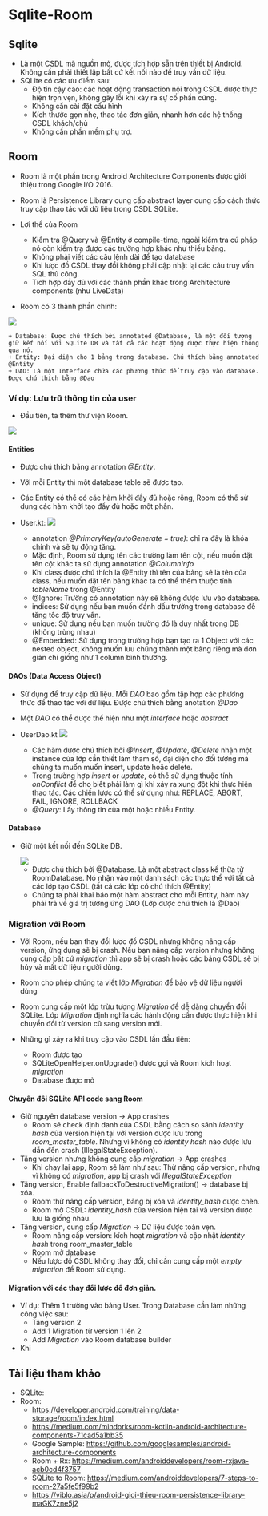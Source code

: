 ﻿# Sqlite-Room

## Sqlite
- Là một CSDL mã nguồn mở, được tích hợp sẵn trên thiết bị Android. Không cần phải thiết lập bất cứ kết nối nào để truy vấn dữ liệu.
- SQLite có các ưu điểm sau:
	+ Độ tin cậy cao: các hoạt động transaction nội trong CSDL được thực hiện trọn vẹn, không gây lỗi khi xảy ra sự cố phần cứng.
	+ Không cần cài đặt cấu hình
	+ Kích thước gọn nhẹ, thao tác đơn giản, nhanh hơn các hệ thống CSDL khách/chủ
	+ Không cần phần mềm phụ trợ.

## Room
- Room là một phần trong Android Architecture Components được giới thiệu trong Google I/O 2016.
- Room là Persistence Library cung cấp abstract layer cung cấp cách thức truy cập thao tác với dữ liệu trong CSDL SQLite.

- Lợi thế của Room
	+ Kiểm tra @Query và @Entity ở compile-time, ngoài kiểm tra cú pháp nó còn kiểm tra được các trường hợp khác như thiếu bảng.
	+ Không phải viết các câu lệnh dài để tạo database
	+ Khi lược đồ CSDL thay đổi không phải cập nhật lại các câu truy vấn SQL thủ công.
	+ Tích hợp đầy đủ với các thành phần khác trong Architecture components (như LiveData)

- Room có 3 thành phần chính:

<img src="images/room_component.png"/>

	+ Database: Được chú thích bởi annotated @Database, là một đối tượng giữ kết nối với SQLite DB và tất cả các hoạt động được thực hiện thông qua nó.
	+ Entity: Đại diện cho 1 bảng trong database. Chú thích bằng annotated @Entity
	+ DAO: Là một Interface chứa các phương thức để truy cập vào database. Được chú thích bằng @Dao

### Ví dụ: Lưu trữ thông tin của user

- Đầu tiên, ta thêm thư viện Room.

<img src="images/room_library.png"/>

#### Entities
- Được chú thích bằng annotation *@Entity*.
- Với mỗi Entity thì một database table sẽ được tạo.
- Các Entity có thể có các hàm khởi đầy đủ hoặc rỗng, Room có thể sử dụng các hàm khởi tạo đầy đủ hoặc một phần.

- User.kt:
	<img src="images/user_entities.png"/>

	+ annotation *@PrimaryKey(autoGenerate = true)*: chỉ ra đây là khóa chính và sẽ tự động tăng.
	+ Mặc định, Room sử dụng tên các trường làm tên cột, nếu muốn đặt tên cột khác ta sử dụng annotation *@ColumnInfo*
	+ Khi class được chú thích là @Entity thì tên của bảng sẽ là tên của class, nếu muốn đặt tên bảng khác ta có thể thêm thuộc tính *tableName* trong @Entity
	+ @Ignore: Trường có annotation này sẽ không được lưu vào database.
	+ indices: Sử dụng nếu bạn muốn đánh dấu trường trong database để tăng tốc độ truy vấn.
	+ unique: Sử dụng nếu bạn muốn trường đó là duy nhất trong DB (không trùng nhau)
	+ @Embedded: Sử dụng trong trường hợp bạn tạo ra 1 Object với các nested object, không muốn lưu chúng thành một bảng riêng mà đơn giản chỉ giống như 1 column bình thường.

#### DAOs (Data Access Object)
- Sử dụng để truy cập dữ liệu. Mỗi *DAO* bao gồm tập hợp các phương thức để thao tác với dữ liệu. Được chú thích bằng anotation *@Dao*
- Một *DAO* có thể được thể hiện như một *interface* hoặc *abstract*
- UserDao.kt
	<img src="images/user_dao.png"/>	
	
	+ Các hàm được chú thích bởi *@Insert*, *@Update*, *@Delete* nhận một instance của lớp cần thiết làm tham số, đại diện cho đối tượng mà chúng ta muốn muốn insert, update hoặc delete.
	+ Trong trường hợp *insert* or *update*, có thể sử dụng thuộc tính *onConflict* để cho biết phải làm gì khi xảy ra xung đột khi thực hiện thao tác. Các chiến lược có thể sử dụng như: REPLACE, ABORT, FAIL, IGNORE, ROLLBACK
	+ *@Query*: Lấy thông tin của một hoặc nhiều Entity.

#### Database
- Giữ một kết nối đến SQLite DB.

	<img src="images/room_database.png"/>

	+ Được chú thích bởi @Database. Là một abstract class kế thừa từ RoomDatabase. Nó nhận vào một danh sách các thực thể với tất cả các lớp tạo CSDL (tất cả các lớp có chú thích @Entity)
	+ Chúng ta phải khai báo một hàm abstract cho mỗi Entity, hàm này phải trả về giá trị tương ứng DAO (Lớp được chú thích là @Dao)

### Migration với Room
- Với Room, nếu bạn thay đổi lược đồ CSDL nhưng không nâng cấp version, ứng dụng sẽ bị crash. Nếu bạn nâng cấp version nhưng không cung cấp bất cứ *migration* thì app sẽ bị crash hoặc các bảng CSDL sẽ bị hủy và mất dữ liệu người dùng.
- Room cho phép chúng ta viết lớp *Migration* để bảo vệ dữ liệu người dùng
- Room cung cấp một lớp trừu tượng *Migration* để dễ dàng chuyển đổi SQLite. Lớp *Migration* định nghĩa các hành động cần được thực hiện khi chuyển đổi từ version cũ sang version mới.

- Những gì xảy ra khi truy cập vào CSDL lần đầu tiên:
	+ Room được tạo
	+ SQLiteOpenHelper.onUpgrade() được gọi và Room kích hoạt *migration*
	+ Database được mở

#### Chuyển đổi SQLite API code sang Room
- Giữ nguyên database version -> App crashes
	+ Room sẽ check định danh của CSDL bằng cách so sánh *identity hash* của version hiện tại với version được lưu trong *room_master_table*. Nhưng vì không có *identity hash* nào được lưu dẫn đến crash (IllegalStateException).
- Tăng version nhưng không cung cấp *migration* -> App crashes
	+ Khi chạy lại app, Room sẽ làm như sau: Thử nâng cấp version, nhưng vì không có *migration*, app bị crash với *IllegalStateException*
- Tăng version, Enable fallbackToDestructiveMigration() -> database bị xóa.
	+ Room thử nâng cấp version, bảng bị xóa và *identity_hash* được chèn.
	+ Room mở CSDL: *identity_hash* của version hiện tại và version được lưu là giống nhau.
- Tăng version, cung cấp *Migration* -> Dữ liệu được toàn vẹn.
	+ Room nâng cấp version: kích hoạt *migration* và cập nhật *identity hash* trong room_master_table
	+ Room mở database
	+ Nếu lược đồ CSDL không thay đổi, chỉ cần cung cấp một *empty migration* để Room sử dụng.

#### Migration với các thay đổi lược đồ đơn giản.
- Ví dụ: Thêm 1 trường vào bảng User. Trong Database cần làm những công việc sau:
	+ Tăng version 2
	+ Add 1 Migration từ version 1 lên 2
	+ Add *Migration* vào Room database builder
- Khi 

## Tài liệu tham khảo
- SQLite:
- Room:
	+ https://developer.android.com/training/data-storage/room/index.html
	+ https://medium.com/mindorks/room-kotlin-android-architecture-components-71cad5a1bb35
	+ Google Sample: https://github.com/googlesamples/android-architecture-components
	+ Room + Rx: https://medium.com/androiddevelopers/room-rxjava-acb0cd4f3757
	+ SQLite to Room: https://medium.com/androiddevelopers/7-steps-to-room-27a5fe5f99b2
	+ https://viblo.asia/p/android-gioi-thieu-room-persistence-library-maGK7zne5j2
